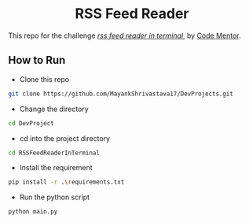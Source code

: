 <div align="center"><h1>RSS Feed Reader</h1></div>

This repo for the challenge *[rss feed reader in terminal](https://www.codementor.io/)*, by [Code Mentor](https://www.codementor.io/).


## How to Run

- Clone this repo 
```bash
git clone https://github.com/MayankShrivastava17/DevProjects.git
```
- Change the directory 
```bash
cd DevProject
```
- cd into the project directory
```bash
cd RSSFeedReaderInTerminal
```
- Install the requirement
```bash
pip install -r .\requirements.txt
```
- Run the python script
```bash
python main.py
```
